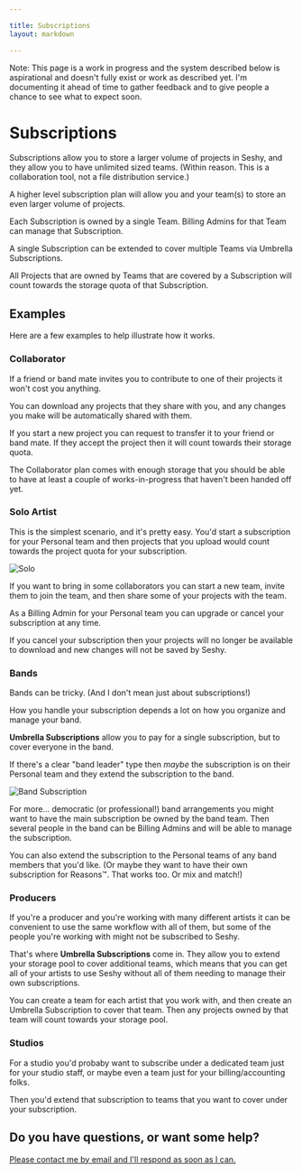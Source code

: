 ```yaml
---

title: Subscriptions
layout: markdown

---
```


<div class="border border-dashed rounded-lg border-yellow-500 bg-yellow-200 dark:bg-opacity-10 dark:border-yellow-200 dark:border-opacity-70 dark:text-white mb-8 p-3 xl:py-4 xl:px-4 xl:-mx-4">
  Note: This page is a work in progress and the system described below is aspirational and doesn't fully exist or work as described yet.
  I'm documenting it ahead of time to gather feedback and to give people a chance to see what to expect soon.
</div>

# Subscriptions

Subscriptions allow you to store a larger volume of projects in Seshy, and they allow you to
have unlimited sized teams. (Within reason. This is a collaboration tool, not a file
distribution service.)

A higher level subscription plan will allow you and your team(s) to store an even larger volume of projects.

Each Subscription is owned by a single Team. Billing Admins for that Team can manage that Subscription.

A single Subscription can be extended to cover multiple Teams via Umbrella Subscriptions.

All Projects that are owned by Teams that are covered by a Subscription
will count towards the storage quota of that Subscription.

## Examples

Here are a few examples to help illustrate how it works.

### Collaborator

If a friend or band mate invites you to contribute to one of their projects it won't cost you anything.

You can download any projects that they share with you, and any changes you make will be automatically shared with them.

If you start a new project you can request to transfer it to your friend or band mate. If they accept the project then it will count towards their storage quota.

The Collaborator plan comes with enough storage that you should be able to have at least a couple of works-in-progress that haven't been handed off yet.

### Solo Artist

This is the simplest scenario, and it's pretty easy. You'd start a subscription
for your Personal team and then projects that you upload would count towards the
project quota for your subscription.


![Solo](subscriptions/solo.png)

If you want to bring in some collaborators you can start a new team, invite them
to join the team, and then share some of your projects with the team.

As a Billing Admin for your Personal team you can upgrade or cancel your subscription
at any time.

If you cancel your subscription then your projects will no longer be available to download
and new changes will not be saved by Seshy.

<!--
### Solo Artist & Side Projects

If you're primarily a solo artist, but you also have some side bands then the subscription
scenario doesn't change all that much.

You'd subscribe to the Seshy "Band" plan under your Personal team and then extend the subscription to
the teams for your side projects. Any projects owned by your side teams would count towards your subscription.

![Solo with Side Projects](subscriptions/solo_w_side.png)

If collaborators in one of your side bands starts a new project they could choose to transfer it to the band team
and then it would count towards your Storage Pool.
-->

### Bands

Bands can be tricky. (And I don't mean just about subscriptions!)

How you handle your subscription depends a lot on how you organize and manage your band.

**Umbrella Subscriptions** allow you to pay for a single subscription, but to cover everyone in the band.

If there's a clear "band leader" type then _maybe_ the subscription is on their Personal
team and they extend the subscription to the band. <!--(A lot like the Solo Artist & Side Project scenario.)-->

![Band Subscription](subscriptions/band.png)

For more... democratic (or professional!) band arrangements you might want to have the main subscription be owned
by the band team. Then several people in the band can be Billing Admins and will be able
to manage the subscription.

You can also extend the subscription to the Personal teams
of any band members that you'd like. (Or maybe they want to have their own subscription
for Reasons™. That works too. Or mix and match!)


### Producers

If you're a producer and you're working with many different artists it can be convenient to use the same
workflow with all of them, but some of the people you're working with might not be subscribed to Seshy.

That's where **Umbrella Subscriptions** come in. They allow you to extend your storage pool to cover additional
teams, which means that you can get all of your artists to use Seshy without all of them needing to manage
their own subscriptions.

You can create a team for each artist that you work with, and then create an Umbrella Subscription to cover
that team. Then any projects owned by that team will count towards your storage pool.


### Studios

For a studio you'd probaby want to subscribe under a dedicated team just for your studio
staff, or maybe even a team just for your billing/accounting folks.

Then you'd extend that subscription to teams that you want to cover under your subscription.

## Do you have questions, or want some help?

<p>
<a href="mailto:jeremy@seshy.me?subject=Seshy Question About Subscriptions" target="_blank">Please contact me by email and I'll respond as soon as I can.</a>
</p>
